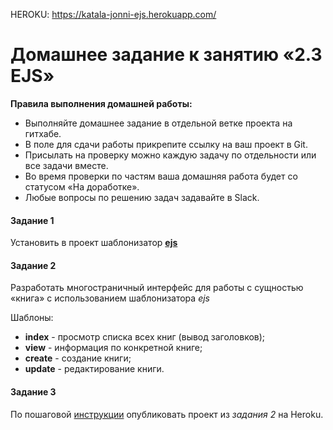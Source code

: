 HEROKU: https://katala-jonni-ejs.herokuapp.com/

# Домашнее задание к занятию «2.3 EJS»

**Правила выполнения домашней работы:** 
* Выполняйте домашнее задание в отдельной ветке проекта на гитхабе.
* В поле для сдачи работы прикрепите ссылку на ваш проект в Git.
* Присылать на проверку можно каждую задачу по отдельности или все задачи вместе. 
* Во время проверки по частям ваша домашняя работа будет со статусом «На доработке».
* Любые вопросы по решению задач задавайте в Slack.

#### Задание 1
Установить в проект шаблонизатор [**ejs**](https://ejs.co/)

#### Задание 2
Разработать многостраничный интерфейс для работы с сущностью «книга» с использованием шаблонизатора *ejs*

Шаблоны:
 - **index** - просмотр списка всех книг (вывод заголовков);
 - **view** - информация по конкретной книге; 
 - **create** - создание книги;
 - **update** - редактирование книги. 


#### Задание 3
По пошаговой [инструкции](heroku.md) опубликовать проект из *задания 2* на Heroku.
